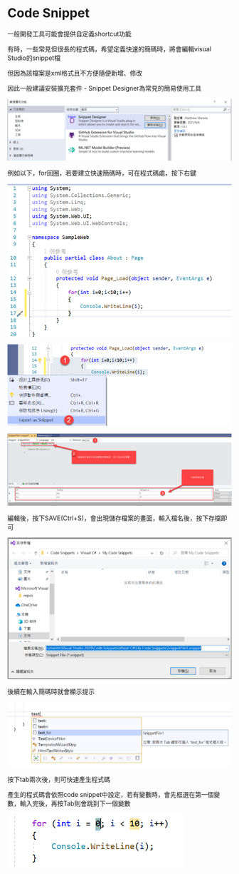 # Code Snippet

一般開發工具可能會提供自定義shortcut功能

有時，一些常見但很長的程式碼，希望定義快速的簡碼時，將會編輯visual Studio的snippet檔

但因為該檔案是xml格式且不方便隨便新增、修改

因此一般建議安裝擴充套件 - Snippet Designer為常見的簡易使用工具

![](../../.gitbook/assets/image%20%28471%29.png)

例如以下，for回圈，若要建立快速簡碼時，可在程式碼處，按下右鍵

![](../../.gitbook/assets/image%20%28460%29.png)

![](../../.gitbook/assets/image%20%28455%29.png)



![](../../.gitbook/assets/image%20%28451%29.png)

編輯後，按下SAVE\(Ctrl+S\)，會出現儲存檔案的畫面，輸入檔名後，按下存檔即可

![](../../.gitbook/assets/image%20%28450%29.png)

後續在輸入簡碼時就會顯示提示

![](../../.gitbook/assets/image%20%28453%29.png)

按下tab兩次後，則可快速產生程式碼

產生的程式碼會依照code snippet中設定，若有變數時，會先框選在第一個變數，輸入完後，再按Tab則會跳到下一個變數

![](../../.gitbook/assets/image%20%28456%29.png)



